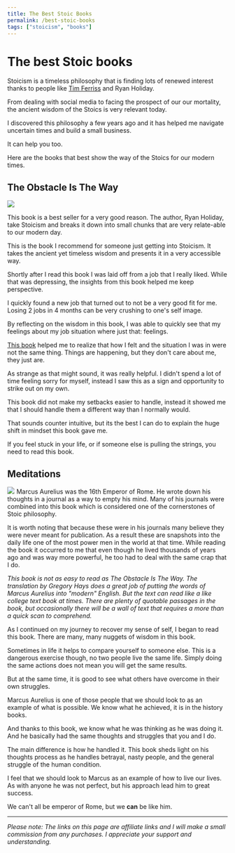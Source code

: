 ```yaml
---
title: The Best Stoic Books
permalink: /best-stoic-books
tags: ["stoicism", "books"]
---
```

# The best Stoic books
Stoicism is a timeless philosophy that is finding lots of renewed interest thanks to people like [Tim Ferriss](https://fourhourworkweek.com/) and Ryan Holiday. 

From dealing with social media to facing the prospect of our our mortality, the ancient wisdom of the Stoics is very relevant today.

I discovered this philosophy a few years ago and it has helped me navigate uncertain times and build a small business.

It can help you too.

Here are the books that best show the way of the Stoics for our modern times.

## The Obstacle Is The Way 

<a href="https://www.amazon.com/Obstacle-Way-Timeless-Turning-Triumph/dp/1591846358/ref=as_li_ss_il?ie=UTF8&qid=1513976764&sr=8-1&keywords=the+obstacle+is+the+way+by+ryan+holiday&linkCode=li3&tag=nloadholtes0a-20&linkId=fd267dcd7045085dd81dd25130c5dedd" target="_blank"><img border="0" src="https://ws-na.amazon-adsystem.com/widgets/q?_encoding=UTF8&ASIN=1591846358&Format=_SL250_&ID=AsinImage&MarketPlace=US&ServiceVersion=20070822&WS=1&tag=nloadholtes0a-20" ></a><img src="https://ir-na.amazon-adsystem.com/e/ir?t=nloadholtes0a-20&l=li3&o=1&a=1591846358" width="1" height="1" border="0" alt="" style="border:none !important; margin:0px !important;" />

 This book is a best seller for a very good reason. The author, Ryan Holiday, take Stoicism and breaks it down into small chunks that are very relate-able to our modern day. 

This is the book I recommend for someone just getting into Stoicism. It takes the ancient yet timeless wisdom and presents it in a very accessible way.

Shortly after I read this book I was laid off from a job that I really liked. While that was depressing, the insights from this book helped me keep perspective.

I quickly found a new job that turned out to not be a very good fit for me. Losing 2 jobs in 4 months can be very crushing to one's self image.

By reflecting on the wisdom in this book, I was able to quickly see that my feelings about my job situation where just that: feelings.

[This book](https://www.amazon.com/Obstacle-Way-Timeless-Turning-Triumph/dp/1591846358/ref=as_li_ss_il?ie=UTF8&qid=1513976764&sr=8-1&keywords=the%20obstacle%20is%20the%20way%20by%20ryan%20holiday&linkCode=li3&tag=nloadholtes0a-20&linkId=fd267dcd7045085dd81dd25130c5dedd) helped me to realize that how I felt and the situation I was in were not the same thing. Things are happening, but they don't care about me, they just are.

As strange as that might sound, it was really helpful. I didn't spend a lot of time feeling sorry for myself, instead I saw this as a sign and opportunity to strike out on my own.

This book did not make my setbacks easier to handle, instead it showed me that I should handle them a different way than I normally would. 

That sounds counter intuitive, but its the best I can do to explain the huge shift in mindset this book gave me.

If you feel stuck in your life, or if someone else is pulling the strings, you need to read this book.

 
 
## Meditations
<a href="https://www.amazon.com/Meditations-New-Translation-Modern-Library-ebook/dp/B000FC1JAI/ref=as_li_ss_il?s=books&ie=UTF8&qid=1513977189&sr=1-2&keywords=meditations+marcus+aurelius+hays&linkCode=li3&tag=nloadholtes0a-20&linkId=c11ada8e1c557930ca352d531d143881" target="_blank"><img border="0" src="https://ws-na.amazon-adsystem.com/widgets/q?_encoding=UTF8&ASIN=B000FC1JAI&Format=_SL250_&ID=AsinImage&MarketPlace=US&ServiceVersion=20070822&WS=1&tag=nloadholtes0a-20" ></a><img src="https://ir-na.amazon-adsystem.com/e/ir?t=nloadholtes0a-20&l=li3&o=1&a=B000FC1JAI" width="1" height="1" border="0" alt="" style="border:none !important; margin:0px !important;" />
Marcus Aurelius was the 16th Emperor of Rome. He wrote down his thoughts in a journal as a way to empty his mind. Many of his journals were combined into this book which is considered one of the cornerstones of Stoic philosophy.

It is worth noting that because these were in his journals many believe they were never meant for publication. As a result these are snapshots into the daily life one of the most power men in the world at that time. While reading the book it occurred to me that even though he lived thousands of years ago and was way more powerful, he too had to deal with the same crap that I do.

*This book is not as easy to read as The Obstacle Is The Way. The translation by Gregory Hays does a great job of putting the words of Marcus Aurelius into "modern" English. But the text can read like a like college text book at times. There are plenty of quotable passages in the book, but occasionally there will be a wall of text that requires a more than a quick scan to comprehend.*

As I continued on my journey to recover my sense of self, I began to read this book. There are many, many nuggets of wisdom in this book. 

Sometimes in life it helps to compare yourself to someone else. This is a dangerous exercise though, no two people live the same life. Simply doing the same actions does not mean you will get the same results.

But at the same time, it is good to see what others have overcome in their own struggles. 

Marcus Aurelius is one of those people that we should look to as an example of what is possible. We know what he achieved, it is in the history books.

And thanks to this book, we know what he was thinking as he was doing it. And he basically had the same thoughts and struggles that you and I do.

The main difference is how he handled it. This book sheds light on his thoughts process as he handles betrayal, nasty people, and the general struggle of the human condition.

I feel that we should look to Marcus as an example of how to live our lives. As with anyone he was not perfect, but his approach lead him to great success. 

We can't all be emperor of Rome, but we **can** be like him.

---
*Please note: The links on this page are affiliate links and I will make a small commission from any purchases. I appreciate your support and understanding.*
